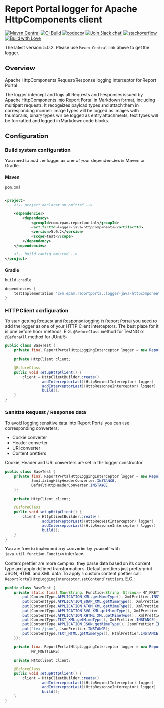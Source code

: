 # Report Portal logger for Apache HttpComponents client

[![Maven Central](https://img.shields.io/maven-central/v/com.epam.reportportal/logger-java-httpcomponents.svg?label=Maven%20Central)](https://search.maven.org/search?q=g:%22com.epam.reportportal%22%20AND%20a:%22logger-java-httpcomponents%22)
[![CI Build](https://github.com/reportportal/logger-java-httpcomponents/actions/workflows/ci.yml/badge.svg)](https://github.com/reportportal/logger-java-httpcomponents/actions/workflows/ci.yml)
[![codecov](https://codecov.io/gh/reportportal/logger-java-httpcomponents/branch/develop/graph/badge.svg?token=X7YWAPK1X5)](https://codecov.io/gh/reportportal/logger-java-httpcomponents)
[![Join Slack chat!](https://slack.epmrpp.reportportal.io/badge.svg)](https://slack.epmrpp.reportportal.io/)
[![stackoverflow](https://img.shields.io/badge/reportportal-stackoverflow-orange.svg?style=flat)](http://stackoverflow.com/questions/tagged/reportportal)
[![Build with Love](https://img.shields.io/badge/build%20with-❤%EF%B8%8F%E2%80%8D-lightgrey.svg)](http://reportportal.io?style=flat)

The latest version: 5.0.2. Please use `Maven Central` link above to get the logger.

## Overview

Apache HttpComponents Request/Response logging interceptor for Report Portal

The logger intercept and logs all Requests and Responses issued by Apache HttpComponents into Report Portal in Markdown
format, including multipart requests. It recognizes payload types and attach them in corresponding manner: image types
will be logged as images with thumbnails, binary types will be logged as entry attachments, text types will be formatted
and logged in Markdown code blocks.

## Configuration

### Build system configuration

You need to add the logger as one of your dependencies in Maven or Gradle.

#### Maven

`pom.xml`

```xml

<project>
    <!-- project declaration omitted -->

    <dependencies>
        <dependency>
            <groupId>com.epam.reportportal</groupId>
            <artifactId>logger-java-httpcomponents</artifactId>
            <version>5.0.2</version>
            <scope>test</scope>
        </dependency>
    </dependencies>

    <!-- build config omitted -->
</project>
```

#### Gradle

`build.gradle`

```groovy
dependencies {
    testImplementation 'com.epam.reportportal:logger-java-httpcomponents:5.0.2'
}
```

### HTTP Client configuration

To start getting Request and Response logging in Report Portal you need to add the logger as one of your HTTP Client
interceptors. The best place for it is one before hook methods. E.G. `@BeforeClass` method for TestNG or `@BeforeAll`
method for JUnit 5:

```java
public class BaseTest {
	private final ReportPortalHttpLoggingInterceptor logger = new ReportPortalHttpLoggingInterceptor(LogLevel.INFO);

	private HttpClient client;

	@BeforeClass
	public void setupHttpClient() {
		client = HttpClientBuilder.create()
				.addInterceptorLast((HttpRequestInterceptor) logger)
				.addInterceptorLast((HttpResponseInterceptor) logger)
				.build();
	}
}
```

### Sanitize Request / Response data

To avoid logging sensitive data into Report Portal you can use corresponding converters:

* Cookie converter
* Header converter
* URI converter
* Content prettiers

Cookie, Header and URI converters are set in the logger constructor:

```java
public class BaseTest {
	private final ReportPortalHttpLoggingInterceptor logger = new ReportPortalHttpLoggingInterceptor(LogLevel.INFO,
			SanitizingHttpHeaderConverter.INSTANCE,
			DefaultHttpHeaderConverter.INSTANCE
	);

	private HttpClient client;

	@BeforeClass
	public void setupHttpClient() {
		client = HttpClientBuilder.create()
				.addInterceptorLast((HttpRequestInterceptor) logger)
				.addInterceptorLast((HttpResponseInterceptor) logger)
				.build();
	}
}
```

You are free to implement any converter by yourself with `java.util.function.Function` interface.

Content prettier are more complex, they parse data based on its content type and apply defined transformations. Default
prettiers just pretty-print JSON, HTML and XML data. To apply a custom content prettier call
`ReportPortalHttpLoggingInterceptor.setContentPrettiers`.
E.G.:

```java
public class BaseTest {
	private static final Map<String, Function<String, String>> MY_PRETTIERS = new HashMap<String, Function<String, String>>() {{
		put(ContentType.APPLICATION_XML.getMimeType(), XmlPrettier.INSTANCE);
		put(ContentType.APPLICATION_SOAP_XML.getMimeType(), XmlPrettier.INSTANCE);
		put(ContentType.APPLICATION_ATOM_XML.getMimeType(), XmlPrettier.INSTANCE);
		put(ContentType.APPLICATION_SVG_XML.getMimeType(), XmlPrettier.INSTANCE);
		put(ContentType.APPLICATION_XHTML_XML.getMimeType(), XmlPrettier.INSTANCE);
		put(ContentType.TEXT_XML.getMimeType(), XmlPrettier.INSTANCE);
		put(ContentType.APPLICATION_JSON.getMimeType(), JsonPrettier.INSTANCE);
		put("text/json", JsonPrettier.INSTANCE);
		put(ContentType.TEXT_HTML.getMimeType(), HtmlPrettier.INSTANCE);
	}};

	private final ReportPortalHttpLoggingInterceptor logger = new ReportPortalHttpLoggingInterceptor(LogLevel.INFO).setContentPrettiers(
			MY_PRETTIERS);

	private HttpClient client;

	@BeforeClass
	public void setupHttpClient() {
		client = HttpClientBuilder.create()
				.addInterceptorLast((HttpRequestInterceptor) logger)
				.addInterceptorLast((HttpResponseInterceptor) logger)
				.build();
	}
}
```
